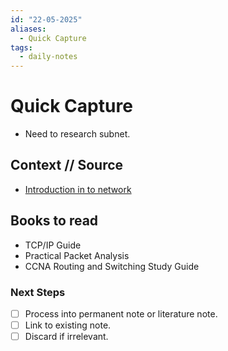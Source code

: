 ```yaml
---
id: "22-05-2025"
aliases:
  - Quick Capture
tags:
  - daily-notes
---
```


# Quick Capture

- Need to research subnet.

## Context // Source

- [Introduction in to network](https://academy.hackthebox.com/module/34/section/297)

## Books to read

- TCP/IP Guide
- Practical Packet Analysis
- CCNA Routing and Switching Study Guide

### Next Steps

- [ ] Process into permanent note or literature note.
- [ ] Link to existing note.
- [ ] Discard if irrelevant.
